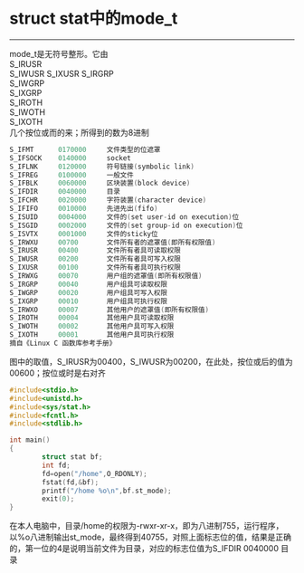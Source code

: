 # struct stat中的mode_t
*****
mode_t是无符号整形。它由  
S_IRUSR  
S_IWUSR 
S_IXUSR
S_IRGRP  
S_IWGRP  
S_IXGRP  
S_IROTH  
S_IWOTH  
S_IXOTH  
几个按位或而的来；所得到的数为8进制
```c
S_IFMT      0170000     文件类型的位遮罩  
S_IFSOCK    0140000     socket  
S_IFLNK     0120000     符号链接(symbolic link)  
S_IFREG     0100000     一般文件  
S_IFBLK     0060000     区块装置(block device)  
S_IFDIR     0040000     目录  
S_IFCHR     0020000     字符装置(character device)  
S_IFIFO     0010000     先进先出(fifo)  
S_ISUID     0004000     文件的(set user-id on execution)位  
S_ISGID     0002000     文件的(set group-id on execution)位  
S_ISVTX     0001000     文件的sticky位  
S_IRWXU     00700       文件所有者的遮罩值(即所有权限值)  
S_IRUSR     00400       文件所有者具可读取权限  
S_IWUSR     00200       文件所有者具可写入权限  
S_IXUSR     00100       文件所有者具可执行权限  
S_IRWXG     00070       用户组的遮罩值(即所有权限值)  
S_IRGRP     00040       用户组具可读取权限  
S_IWGRP     00020       用户组具可写入权限  
S_IXGRP     00010       用户组具可执行权限  
S_IRWXO     00007       其他用户的遮罩值(即所有权限值)  
S_IROTH     00004       其他用户具可读取权限  
S_IWOTH     00002       其他用户具可写入权限  
S_IXOTH     00001       其他用户具可执行权限  
摘自《Linux C 函数库参考手册》
```
图中的取值，S_IRUSR为00400，S_IWUSR为00200，在此处，按位或后的值为00600；按位或时是右对齐  
```c
#include<stdio.h>
#include<unistd.h>
#include<sys/stat.h>
#include<fcntl.h>
#include<stdlib.h>

int main()
{
        struct stat bf;
        int fd;
        fd=open("/home",O_RDONLY);
        fstat(fd,&bf);
        printf("/home %o\n",bf.st_mode);
        exit(0);
}
```
在本人电脑中，目录/home的权限为-rwxr-xr-x，即为八进制755，运行程序，以%o八进制输出st_mode，最终得到40755，对照上面标志位的值，结果是正确的，第一位的4是说明当前文件为目录，对应的标志位值为S_IFDIR     0040000  目录
